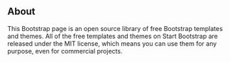 
## About

This Bootstrap page is an open source library of free Bootstrap templates and themes. All of the free templates and themes on Start Bootstrap are released under the MIT license, which means you can use them for any purpose, even for commercial projects.